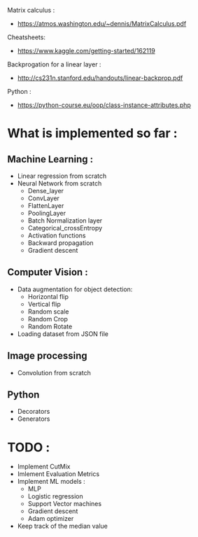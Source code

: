 Matrix calculus : 
  - https://atmos.washington.edu/~dennis/MatrixCalculus.pdf
  
Cheatsheets:
  - https://www.kaggle.com/getting-started/162119
 
Backprogation for a linear layer :
  - http://cs231n.stanford.edu/handouts/linear-backprop.pdf

Python :
  - https://python-course.eu/oop/class-instance-attributes.php

# What is implemented so far :
  ## Machine Learning :
  - Linear regression from scratch
  - Neural Network from scratch
    - Dense_layer
    - ConvLayer
    - FlattenLayer
    - PoolingLayer
    - Batch Normalization layer
    - Categorical_crossEntropy
    - Activation functions
    - Backward propagation
    - Gradient descent
    
  ## Computer Vision :
  - Data augmentation for object detection:
    - Horizontal flip
    - Vertical flip
    - Random scale
    - Random Crop
    - Random Rotate
  - Loading dataset from JSON file
  ## Image processing
  - Convolution from scratch
  
  ## Python
  - Decorators 
  - Generators
  
# TODO :
  - Implement CutMix
  - Imlement Evaluation Metrics
  - Implement ML models :
    - MLP
    - Logistic regression
    - Support Vector machines
    - Gradient descent
    - Adam optimizer
  - Keep track of the median value

